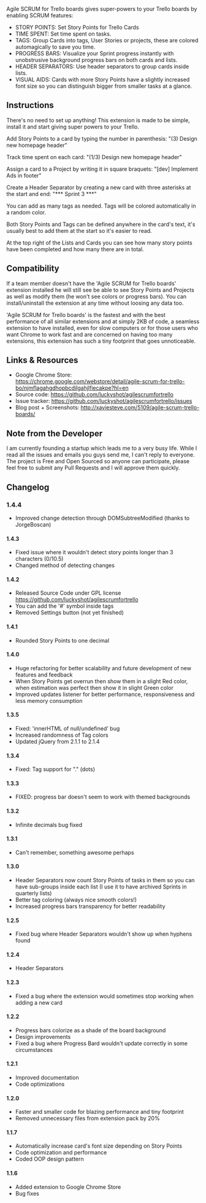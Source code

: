 Agile SCRUM for Trello boards gives super-powers to your Trello boards by enabling SCRUM features:

- STORY POINTS: Set Story Points for Trello Cards
- TIME SPENT: Set time spent on tasks.
- TAGS: Group Cards into tags, User Stories or projects, these are colored automagically to save you time.
- PROGRESS BARS: Visualize your Sprint progress instantly with unobstrusive background progress bars on both cards and lists.
- HEADER SEPARATORS: Use header separators to group cards inside lists.
- VISUAL AIDS: Cards with more Story Points have a slightly increased font size so you can distinguish bigger from smaller tasks at a glance.


Instructions
------------------
There's no need to set up anything! This extension is made to be simple, install it and start giving super powers to your Trello.

Add Story Points to a card by typing the number in parenthesis:
"(3) Design new homepage header"

Track time spent on each card:
"(1/3) Design new homepage header"

Assign a card to a Project by writing it in square braquets:
"[dev] Implement Ads in footer"

Create a Header Separator by creating a new card with three asterisks at the start and end:
"*** Sprint 3 ***"

You can add as many tags as needed. Tags will be colored automatically in a random color.

Both Story Points and Tags can be defined anywhere in the card's text, it's usually best to add them at the start so it's easier to read.

At the top right of the Lists and Cards you can see how many story points have been completed and how many there are in total.


Compatibility
------------------
If a team member doesn't have the 'Agile SCRUM for Trello boards' extension installed he will still see be able to see Story Points and Projects as well as modify them (he won't see colors or progress bars). You can install/uninstall the extension at any time without loosing any data too.

'Agile SCRUM for Trello boards' is the fastest and with the best performance of all similar extensions and at simply 2KB of code, a seamless extension to have installed, even for slow computers or for those users who want Chrome to work fast and are concerned on having too many extensions, this extension has such a tiny footprint that goes unnoticeable.


Links & Resources
------------------
- Google Chrome Store: https://chrome.google.com/webstore/detail/agile-scrum-for-trello-bo/njmflagahgdhopbcdilgahjlfiecakpe?hl=en
- Source code: https://github.com/luckyshot/agilescrumfortrello
- Issue tracker: https://github.com/luckyshot/agilescrumfortrello/issues
- Blog post + Screenshots: http://xaviesteve.com/5109/agile-scrum-trello-boards/


Note from the Developer
------------------
I am currently founding a startup which leads me to a very busy life. While I read all the issues and emails you guys send me, I can't reply to everyone. The project is Free and Open Sourced so anyone can participate, please feel free to submit any Pull Requests and I will approve them quickly.


Changelog
------------------

### 1.4.4
- Improved change detection through DOMSubtreeModified (thanks to JorgeBoscan)

#### 1.4.3
- Fixed issue where it wouldn't detect story points longer than 3 characters (0/10.5)
- Changed method of detecting changes

#### 1.4.2
- Released Source Code under GPL license https://github.com/luckyshot/agilescrumfortrello
- You can add the '#' symbol inside tags
- Removed Settings button (not yet finished)

#### 1.4.1
- Rounded Story Points to one decimal

#### 1.4.0
- Huge refactoring for better scalability and future development of new features and feedback
- When Story Points get overrun then show them in a slight Red color, when estimation was perfect then show it in slight Green color
- Improved updates listener for better performance, responsiveness and less memory consumption

#### 1.3.5
- Fixed: 'innerHTML of null/undefined' bug
- Increased randomness of Tag colors
- Updated jQuery from 2.1.1 to 2.1.4

#### 1.3.4
- Fixed: Tag support for "." (dots)

#### 1.3.3
- FIXED: progress bar doesn't seem to work with themed backgrounds

#### 1.3.2
- Infinite decimals bug fixed

#### 1.3.1
- Can't remember, something awesome perhaps

#### 1.3.0
- Header Separators now count Story Points of tasks in them so you can have sub-groups inside each list (I use it to have archived Sprints in quarterly lists)
- Better tag coloring (always nice smooth colors!)
- Increased progress bars transparency for better readability

#### 1.2.5
- Fixed bug where Header Separators wouldn't show up when hyphens found

#### 1.2.4
- Header Separators

#### 1.2.3
- Fixed a bug where the extension would sometimes stop working when adding a new card

#### 1.2.2
- Progress bars colorize as a shade of the board background
- Design improvements
- Fixed a bug where Progress Bard wouldn't update correctly in some circumstances

#### 1.2.1
- Improved documentation
- Code optimizations

#### 1.2.0
- Faster and smaller code for blazing performance and tiny footprint
- Removed unnecessary files from extension pack by 20%

#### 1.1.7
- Automatically increase card's font size depending on Story Points
- Code optimization and performance
- Coded OOP design pattern

#### 1.1.6
- Added extension to Google Chrome Store
- Bug fixes
